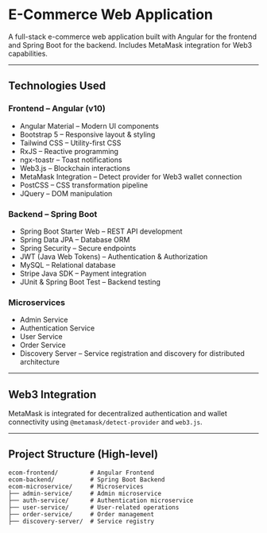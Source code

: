 # E-Commerce Web Application

A full-stack e-commerce web application built with Angular for the frontend and Spring Boot for the backend. Includes MetaMask integration for Web3 capabilities.

---

## Technologies Used

### Frontend – Angular (v10)
- Angular Material – Modern UI components
- Bootstrap 5 – Responsive layout & styling
- Tailwind CSS – Utility-first CSS
- RxJS – Reactive programming
- ngx-toastr – Toast notifications
- Web3.js – Blockchain interactions
- MetaMask Integration – Detect provider for Web3 wallet connection
- PostCSS – CSS transformation pipeline
- JQuery – DOM manipulation

### Backend – Spring Boot
- Spring Boot Starter Web – REST API development
- Spring Data JPA – Database ORM
- Spring Security – Secure endpoints
- JWT (Java Web Tokens) – Authentication & Authorization
- MySQL – Relational database
- Stripe Java SDK – Payment integration
- JUnit & Spring Boot Test – Backend testing

### Microservices
- Admin Service
- Authentication Service
- User Service
- Order Service
- Discovery Server – Service registration and discovery for distributed architecture

---

## Web3 Integration
MetaMask is integrated for decentralized authentication and wallet connectivity using `@metamask/detect-provider` and `web3.js`.

---

## Project Structure (High-level)
```plaintext
ecom-frontend/         # Angular Frontend
ecom-backend/          # Spring Boot Backend
ecom-microservice/     # Microservices
├── admin-service/     # Admin microservice
├── auth-service/      # Authentication microservice
├── user-service/      # User-related operations
├── order-service/     # Order management
├── discovery-server/  # Service registry
